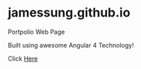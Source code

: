 # jamessung.github.io
Portpolio Web Page

Built using awesome Angular 4 Technology!

Click <a href="https://jamessung.github.io/">Here </a>
